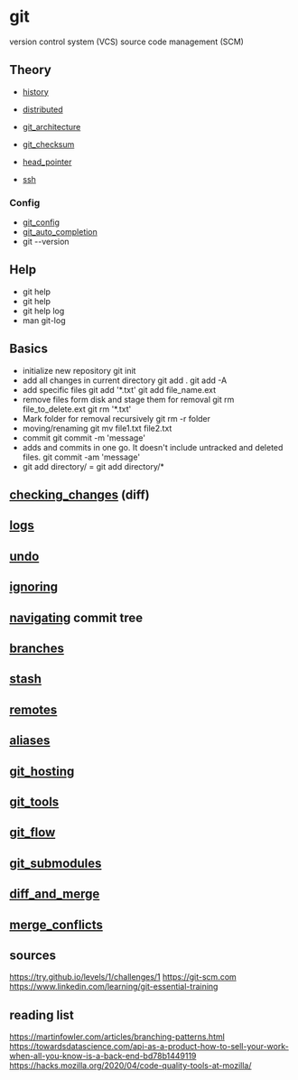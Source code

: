 # git
version control system (VCS)
source code management (SCM)

## Theory
- [history](./history.md)
- [distributed](./distributed.md)
- [git_architecture](./git_architecture.md)
- [git_checksum](./git_checksum.md)
- [head_pointer](./head_pointer.md)

- [ssh](./ssh.md)

### Config
- [git_config](./git_config.md)
- [git_auto_completion](./git_auto_completion.md)
- git --version

## Help
- git help
- git help <command>
- git help log
- man git-log

## Basics
- initialize new repository
  git init
- add all changes in current directory
  git add .
  git add -A
- add specific files
  git add '*.txt'
  git add file_name.ext
- remove files form disk and stage them for removal
  git rm file_to_delete.ext
  git rm '*.txt'
- Mark folder for removal recursively
  git rm -r folder
- moving/renaming
  git mv file1.txt file2.txt
- commit
  git commit -m 'message'
- adds and commits in one go. It doesn't include untracked and deleted files.
  git commit -am 'message'
- git add directory/ = git add directory/*

## [checking_changes](./checking_changes.md) (diff)
## [logs](./logs.md)
## [undo](./undo.md)
## [ignoring](./ignoring.md)
## [navigating](./navigating.md) commit tree
## [branches](./branches.md)
## [stash](./stash.md)
## [remotes](./remotes.md)
## [aliases](./aliases.md)
## [git_hosting](./git_hosting.md)
## [git_tools](./git_tools.md)
## [git_flow](./git_flow.md)
## [git_submodules](./git_submodules.md)
## [diff_and_merge](./diff_and_merge.md)
## [merge_conflicts](./merge_conflicts.md)


## sources
https://try.github.io/levels/1/challenges/1
https://git-scm.com
https://www.linkedin.com/learning/git-essential-training


## reading list
https://martinfowler.com/articles/branching-patterns.html
https://towardsdatascience.com/api-as-a-product-how-to-sell-your-work-when-all-you-know-is-a-back-end-bd78b1449119
https://hacks.mozilla.org/2020/04/code-quality-tools-at-mozilla/


